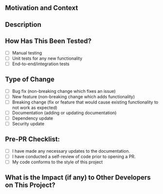 <!-- Provide a short (one or two line) description of changes made in this PR -->
<!-- Which stories does this address? -->

## Motivation and Context
<!-- Why was this change made? -->

## Description
<!-- Provide a detailed description of changes - include screenshots of new UI components (if any) -->

## How Has This Been Tested?
<!-- Tick any that are applicable -->
<!-- To check the checkboxes, replace [ ] with [x] (removing whitespace inside the square brackets is important!) -->
- [ ] Manual testing
- [ ] Unit tests for any new functionality
- [ ] End-to-end/integration tests

## Type of Change
- [ ] Bug fix (non-breaking change which fixes an issue)
- [ ] New feature (non-breaking change which adds functionality)
- [ ] Breaking change (fix or feature that would cause existing functionality to not work as expected)
- [ ] Documentation (adding or updating documentation)
- [ ] Dependency update
- [ ] Security update

## Pre-PR Checklist:
- [ ] I have made any necessary updates to the documentation.
- [ ] I have conducted a self-review of code prior to opening a PR.
- [ ] My code conforms to the style of this project

## What is the Impact (if any) to Other Developers on This Project?
<!-- Does this unblock any stories, make processes easier, etc? -->
